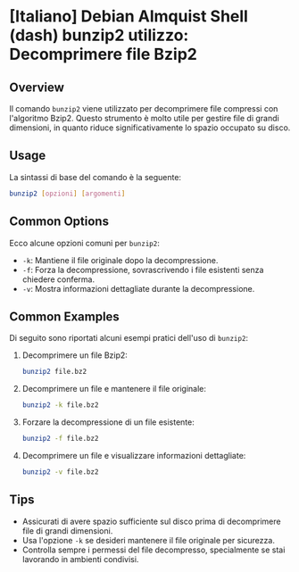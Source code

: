 # [Italiano] Debian Almquist Shell (dash) bunzip2 utilizzo: Decomprimere file Bzip2

## Overview
Il comando `bunzip2` viene utilizzato per decomprimere file compressi con l'algoritmo Bzip2. Questo strumento è molto utile per gestire file di grandi dimensioni, in quanto riduce significativamente lo spazio occupato su disco.

## Usage
La sintassi di base del comando è la seguente:

```bash
bunzip2 [opzioni] [argomenti]
```

## Common Options
Ecco alcune opzioni comuni per `bunzip2`:

- `-k`: Mantiene il file originale dopo la decompressione.
- `-f`: Forza la decompressione, sovrascrivendo i file esistenti senza chiedere conferma.
- `-v`: Mostra informazioni dettagliate durante la decompressione.

## Common Examples
Di seguito sono riportati alcuni esempi pratici dell'uso di `bunzip2`:

1. Decomprimere un file Bzip2:

   ```bash
   bunzip2 file.bz2
   ```

2. Decomprimere un file e mantenere il file originale:

   ```bash
   bunzip2 -k file.bz2
   ```

3. Forzare la decompressione di un file esistente:

   ```bash
   bunzip2 -f file.bz2
   ```

4. Decomprimere un file e visualizzare informazioni dettagliate:

   ```bash
   bunzip2 -v file.bz2
   ```

## Tips
- Assicurati di avere spazio sufficiente sul disco prima di decomprimere file di grandi dimensioni.
- Usa l'opzione `-k` se desideri mantenere il file originale per sicurezza.
- Controlla sempre i permessi del file decompresso, specialmente se stai lavorando in ambienti condivisi.